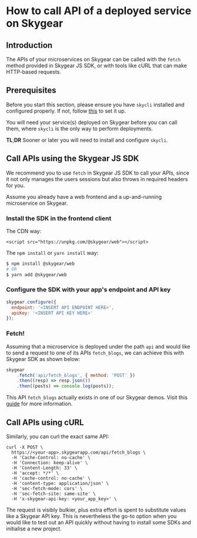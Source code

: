 # How to call API of a deployed service on Skygear

## Introduction

The APIs of your microservices on Skygear can be called with the `fetch` method provided in Skygear JS SDK, or with tools like cURL that can make HTTP-based requests.

## Prerequisites

Before you start this section, please ensure you have `skycli` installed and configured properly. If not, follow [this](../set-up/set-up-steps.md) to set it up.

You will need your service\(s\) deployed on Skygear before you can call them, where `skycli` is the only way to perform deployments.

**TL**;**DR** Sooner or later you will need to install and configure `skycli`.

## Call APIs using the Skygear JS SDK

We recommend you to use `fetch` in Skygear JS SDK to call your APIs, since it not only manages the users sessions but also throws in required headers for you.

Assume you already have a web frontend and a up-and-running microservice on Skygear.

### **Install the SDK in the frontend client**

The CDN way:

```text
<script src="https://unpkg.com/@skygear/web"></script>
```

The `npm install` or `yarn install` way:

```bash
$ npm install @skygear/web
# OR
$ yarn add @skygear/web
```

### **Configure the SDK with your app's endpoint and API key**

```javascript
skygear.configure({
  endpoint: '<INSERT API ENDPOINT HERE>',
  apiKey: '<INSERT API KEY HERE>'
});
```

### **Fetch!**

Assuming that a microservice is deployed under the path `api` and would like to send a request to one of its APIs `fetch_blogs`, we can achieve this with Skygear SDK as shown below:

```javascript
skygear
    .fetch('api/fetch_blogs', { method: 'POST' })
    .then((resp) => resp.json())
    .then((posts) => console.log(posts));
```

This API `fetch_blogs` actually exists in one of our Skygear demos. Visit this [guide](../quick-started/integrate-with-frontend.md) for more information.

## Call APIs using cURL

Similarly, you can curl the exact same API:

```text
curl -X POST \
  https://<your-app>.skygearapp.com/api/fetch_blogs \
  -H 'Cache-Control: no-cache' \
  -H 'Connection: keep-alive' \
  -H 'Content-Length: 33' \
  -H 'accept: */*' \
  -H 'cache-control: no-cache' \
  -H 'content-type: application/json' \
  -H 'sec-fetch-mode: cors' \
  -H 'sec-fetch-site: same-site' \
  -H 'x-skygear-api-key: <your_app_key>' \
```

The request is visibly bulkier, plus extra effort is spent to substitute values like a Skygear API key. This is nevertheless the go-to option when you would like to test out an API quickly without having to install some SDKs and initialise a new project.

